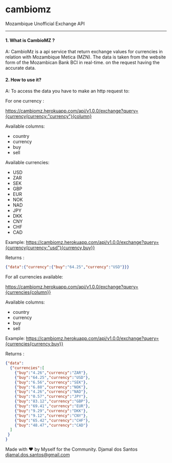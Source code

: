 # cambiomz
Mozambique Unofficial Exchange API

***

#### 1. What is CambioMZ ?

A: CambioMz is a api service that return exchange values for currencies in relation with Mozambique Metica (MZN). The data is taken from the website form of the Mozambican Bank BCI in real-time.
on the request having the accurate data.

#### 2. How to use it?

A: To access the data you have to make an http request to:

For one currency : 

https://cambiomz.herokuapp.com/api/v1.0.0/exchange?query={currency(currency:"currency"){column}

Available columns:
- country
- currency
- buy
- sell
    
Available currencies:
- USD
- ZAR
- SEK
- GBP
- EUR
- NOK
- NAD
- JPY
- DKK
- CNY
- CHF
- CAD

Example: 
https://cambiomz.herokuapp.com/api/v1.0.0/exchange?query={currency(currency:"usd"){currency,buy}}

Returns :
```json
{"data":{"currency":{"buy":"64.25","currency":"USD"}}}
```

For all currencies available:

https://cambiomz.herokuapp.com/api/v1.0.0/exchange?query={currencies{column}}

Available columns:
- country
- currency
- buy
- sell

Example: 
https://cambiomz.herokuapp.com/api/v1.0.0/exchange?query={currencies{currency,buy}}

Returns :
```json
{"data":
  {"currencies":[
    {"buy":"4.26","currency":"ZAR"},
    {"buy":"64.25","currency":"USD"},
    {"buy":"6.56","currency":"SEK"},
    {"buy":"6.88","currency":"NOK"},
    {"buy":"4.26","currency":"NAD"},
    {"buy":"0.57","currency":"JPY"},
    {"buy":"83.12","currency":"GBP"},
    {"buy":"69.41","currency":"EUR"},
    {"buy":"9.29","currency":"DKK"},
    {"buy":"9.12","currency":"CNY"},
    {"buy":"65.42","currency":"CHF"},
    {"buy":"48.47","currency":"CAD"}
  ]
 }
}
```


Made with :heart: by Myself for the Community. Djamal dos Santos <djamal.dos.santos@gmail.com>
